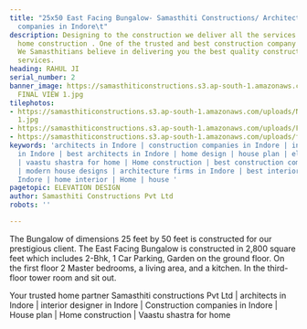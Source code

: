 ```yaml
---
title: "25x50 East Facing Bungalow- Samasthiti Constructions/ Architects/ Construction
  companies in Indore\t"
description: Designing to the construction we deliver all the services for your new
  home construction . One of the trusted and best construction company in Indore.
  We Samasthitians believe in delivering you the best quality construction and designing
  services.
heading: RAHUL JI
serial_number: 2
banner_image: https://samasthiticonstructions.s3.ap-south-1.amazonaws.com/uploads/NEW
  FINAL VIEW 1.jpg
tilephotos:
- https://samasthiticonstructions.s3.ap-south-1.amazonaws.com/uploads/NEW FINAL VIEW
  1.jpg
- https://samasthiticonstructions.s3.ap-south-1.amazonaws.com/uploads/F22.jpg
- https://samasthiticonstructions.s3.ap-south-1.amazonaws.com/uploads/f1.jpg
keywords: 'architects in Indore | construction companies in Indore | interior designer
  in Indore | best architects in Indore | home design | house plan | elevation design
  | vaastu shastra for home | Home construction | best construction companies in Indore
  | modern house designs | architecture firms in Indore | best interior designer in
  Indore | home interior | Home | house '
pagetopic: ELEVATION DESIGN
author: Samasthiti Constructions Pvt Ltd
robots: ''

---
```

The Bungalow of dimensions 25 feet by 50 feet is constructed for our prestigious client. The  East Facing Bungalow is constructed in 2,800 square feet which includes 2-Bhk, 1 Car Parking, Garden on the ground floor. On the first floor 2 Master bedrooms, a living area, and a kitchen. In the third-floor tower room and sit out.

Your trusted home partner Samasthiti constructions Pvt Ltd | architects in Indore | interior designer in Indore | Construction companies in Indore | House plan | Home construction | Vaastu shastra for home
